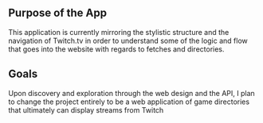 ## Purpose of the App
This application is currently mirroring the stylistic structure and the navigation of Twitch.tv in order to understand some of the logic and flow that goes into the website with regards to fetches and directories.

## Goals
Upon discovery and exploration through the web design and the API, I plan to change the project entirely to be a web application of game directories that ultimately can display streams from Twitch
